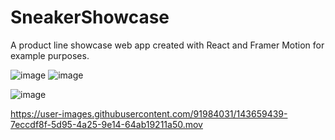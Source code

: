 # SneakerShowcase
A product line showcase web app created with React and Framer Motion for example purposes.

![image](https://user-images.githubusercontent.com/91984031/143659407-dc29e90a-5dd5-49cf-a885-bdef87bafa98.png)
![image](https://user-images.githubusercontent.com/91984031/143661495-248aadeb-2d56-4c64-a51c-000fb318ff35.png)

![image](https://user-images.githubusercontent.com/91984031/143661474-17e5a9b5-388a-4185-a88c-952ec7eacdf9.png)

https://user-images.githubusercontent.com/91984031/143659439-7eccdf8f-5d95-4a25-9e14-64ab19211a50.mov

